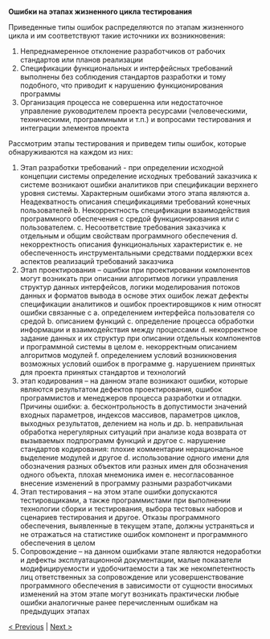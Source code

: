 **Ошибки на этапах жизненного цикла тестирования**

Приведенные типы ошибок распределяются по этапам жизненного цикла и им соответствуют
такие источники их возникновения:

1. Непреднамеренное отклонение разработчиков от рабочих стандартов или планов
    реализации
2. Спецификации функциональных и интерфейсных требований выполнены без соблюдения
    стандартов разработки и тому подобного, что приводит к нарушению функционирования
    программы
3. Организация процесса не совершенна или недостаточное управление руководителем
    проекта ресурсами (человеческими, техническими, программными и т.п.) и вопросами
    тестирования и интеграции элементов проекта

Рассмотрим этапы тестирования и приведем типы ошибок, которые обнаруживаются на каждом из них:

1. Этап разработки требований - при определении исходной концепции системы
    определение исходных требований заказчика к системе возникают ошибки аналитиков
    при спецификации верхнего уровня системы. Характерным ошибками этого этапа
    являются
       a. Неадекватность описания спецификациями требований конечных пользователей
       b. Некорректность спецификации взаимодействия программного обеспечения с
          средой функционирования или с пользователем.
       c. Несоответствие требования заказчика к отдельным и общим свойствам
          программного обеспечения
       d. некорректность описания функциональных характеристик
       e. не обеспеченность инструментальными средствами поддержки всех аспектов
          реализаций требований заказчика
2. Этап проектирования – ошибки при проектировании компонентов могут возникать при
    описании алгоритмов логики управления структур данных интерфейсов, логики
    моделирования потоков данных и форматов вывода в основе этих ошибок лежат дефекты
    спецификации аналитиков и ошибок проектировщиков к ним относят ошибки связанные с
       a. определением интерфейса пользователя со средой
       b. описанием функций
       c. определение процесса обработки информации и взаимодействия между
          процессами
       d. некорректное задание данных и их структур при описании отдельных компонентов
          и программной системы в целом
       e. некорректным описанием алгоритмов модулей
       f. определением условий возникновения возможных условий ошибок в программе
       g. нарушением принятых для проекта принятых стандартов и технологий
3. этап кодирования – на данном этапе возникают ошибки, которые являются результатом
    дефектов проектирования, ошибок программистов и менеджеров процесса разработки и
    отладки. Причины ошибки:
       a. бесконтрольность в допустимости значений входных параметров, индексов
          массивов, параметров циклов, выходных результатов, делением на ноль и др.
       b. неправильная обработка нерегулярных ситуаций при анализе кода возврата от
          вызываемых подпрограмм функций и другое
       c. нарушение стандартов кодирования: плохие комментарии нерациональное
          выделение модулей и другое
       d. использование одного имени для обозначения разных объектов или разных имен для обозначения одного объекта, плохая мнемоника имен
	   e. несогласованное внесение изменений в программу разными разработчиками
4. Этап тестирования – на этом этапе ошибки допускаются тестировщиками, а также
    программистами при выполнении технологии сборки и тестирования, выбора тестовых
    наборов и сценариев тестирования и другое. Отказы программного обеспечения,
    выявленные в текущем этапе, должны устраняться и не отражаться на статистике ошибок
    компонент и программного обеспечения в целом
5. Сопровождение – на данном ошибками этапе являются недоработки и дефекты
    эксплуатационной документации, малые показатели модифицируемости и
    удобочитаемости а так же некомпетентность лиц ответственных за сопровождение или
    усовершенствование программного обеспечения в зависимости от сущности вносимых
    изменений на этом этапе могут возникать практически любые ошибки аналогичные ранее
    перечисленным ошибкам на предыдущих этапах


[< Previous](9.md) | [Next >](11.md)